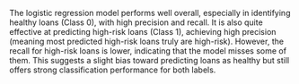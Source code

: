 The logistic regression model performs well overall, especially in identifying healthy loans (Class 0), with high precision and recall. It is also quite effective at predicting high-risk loans (Class 1), achieving high precision (meaning most predicted high-risk loans truly are high-risk). However, the recall for high-risk loans is lower, indicating that the model misses some of them. This suggests a slight bias toward predicting loans as healthy but still offers strong classification performance for both labels.

